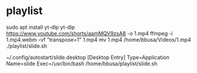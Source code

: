 # playlist
sudo apt install yt-dlp
yt-dlp https://www.youtube.com/shorts/aamMQV9zsA8 -o 1.mp4
ffmpeg -i 1.mp4.webm -vf "transpose=1" 1.mp4
mv 1.mp4 /home/bbusa/Videos/1.mp4
./playlist/slide.sh

~/.config/autostart/slide.desktop
[Desktop Entry]
Type=Application
Name=slide
Exec=/usr/bin/bash /home/bbusa/playlist/slide.sh
